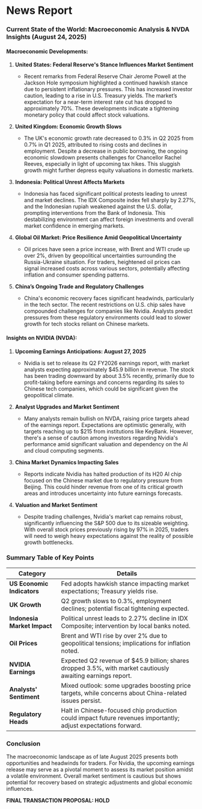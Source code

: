 # News Report

### Current State of the World: Macroeconomic Analysis & NVDA Insights (August 24, 2025)

#### Macroeconomic Developments:

1. **United States: Federal Reserve's Stance Influences Market Sentiment**
   - Recent remarks from Federal Reserve Chair Jerome Powell at the Jackson Hole symposium highlighted a continued hawkish stance due to persistent inflationary pressures. This has increased investor caution, leading to a rise in U.S. Treasury yields. The market’s expectation for a near-term interest rate cut has dropped to approximately 70%. These developments indicate a tightening monetary policy that could affect stock valuations.

2. **United Kingdom: Economic Growth Slows**
   - The UK's economic growth rate decreased to 0.3% in Q2 2025 from 0.7% in Q1 2025, attributed to rising costs and declines in employment. Despite a decrease in public borrowing, the ongoing economic slowdown presents challenges for Chancellor Rachel Reeves, especially in light of upcoming tax hikes. This sluggish growth might further depress equity valuations in domestic markets.

3. **Indonesia: Political Unrest Affects Markets**
   - Indonesia has faced significant political protests leading to unrest and market declines. The IDX Composite index fell sharply by 2.27%, and the Indonesian rupiah weakened against the U.S. dollar, prompting interventions from the Bank of Indonesia. This destabilizing environment can affect foreign investments and overall market confidence in emerging markets.

4. **Global Oil Market: Price Resilience Amid Geopolitical Uncertainty**
   - Oil prices have seen a price increase, with Brent and WTI crude up over 2%, driven by geopolitical uncertainties surrounding the Russia-Ukraine situation. For traders, heightened oil prices can signal increased costs across various sectors, potentially affecting inflation and consumer spending patterns.

5. **China’s Ongoing Trade and Regulatory Challenges**
   - China's economic recovery faces significant headwinds, particularly in the tech sector. The recent restrictions on U.S. chip sales have compounded challenges for companies like Nvidia. Analysts predict pressures from these regulatory environments could lead to slower growth for tech stocks reliant on Chinese markets.

#### Insights on NVIDIA (NVDA):

1. **Upcoming Earnings Anticipations: August 27, 2025**
   - Nvidia is set to release its Q2 FY2026 earnings report, with market analysts expecting approximately $45.9 billion in revenue. The stock has been trading downward by about 3.5% recently, primarily due to profit-taking before earnings and concerns regarding its sales to Chinese tech companies, which could be significant given the geopolitical climate.

2. **Analyst Upgrades and Market Sentiment**
   - Many analysts remain bullish on NVDA, raising price targets ahead of the earnings report. Expectations are optimistic generally, with targets reaching up to $215 from institutions like KeyBank. However, there's a sense of caution among investors regarding Nvidia's performance amid significant valuation and dependency on the AI and cloud computing segments.

3. **China Market Dynamics Impacting Sales**
   - Reports indicate Nvidia has halted production of its H20 AI chip focused on the Chinese market due to regulatory pressure from Beijing. This could hinder revenue from one of its critical growth areas and introduces uncertainty into future earnings forecasts.

4. **Valuation and Market Sentiment**
   - Despite trading challenges, Nvidia's market cap remains robust, significantly influencing the S&P 500 due to its sizeable weighting. With overall stock prices previously rising by 97% in 2025, traders will need to weigh heavy expectations against the reality of possible growth bottlenecks.

### Summary Table of Key Points

| Category                     | Details                                                                                                   |
|------------------------------|-----------------------------------------------------------------------------------------------------------|
| **US Economic Indicators**    | Fed adopts hawkish stance impacting market expectations; Treasury yields rise.                             |
| **UK Growth**                | Q2 growth slows to 0.3%, employment declines; potential fiscal tightening expected.                       |
| **Indonesia Market Impact**   | Political unrest leads to 2.27% decline in IDX Composite; intervention by local banks noted.             |
| **Oil Prices**               | Brent and WTI rise by over 2% due to geopolitical tensions; implications for inflation noted.              |
| **NVIDIA Earnings**          | Expected Q2 revenue of $45.9 billion; shares dropped 3.5%, with market cautiously awaiting earnings report. |
| **Analysts' Sentiment**      | Mixed outlook: some upgrades boosting price targets, while concerns about China-related issues persist.     |
| **Regulatory Heads**         | Halt in Chinese-focused chip production could impact future revenues importantly; adjust expectations forward.  |

### Conclusion
The macroeconomic landscape as of late August 2025 presents both opportunities and headwinds for traders. For Nvidia, the upcoming earnings release may serve as a pivotal moment to assess its market position amidst a volatile environment. Overall market sentiment is cautious but shows potential for recovery based on strategic adjustments and global economic influences.

**FINAL TRANSACTION PROPOSAL: HOLD**
